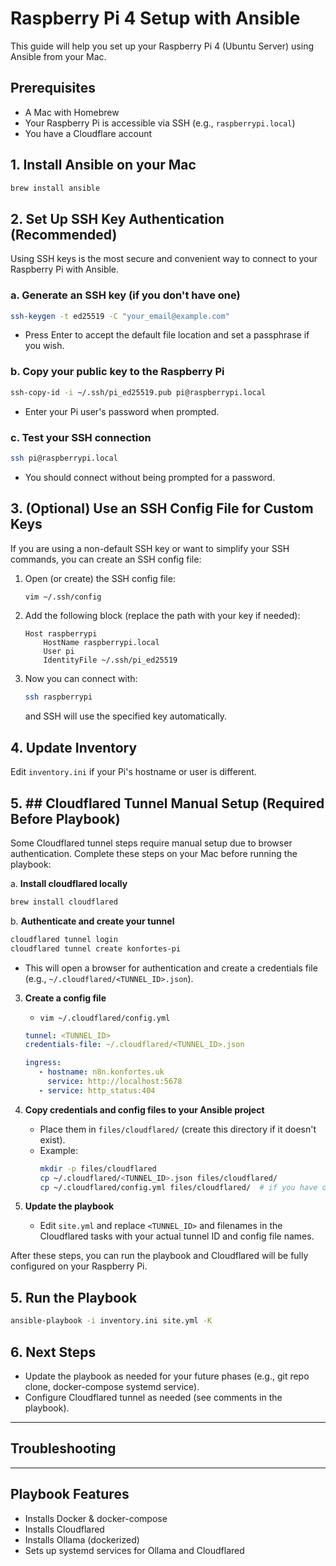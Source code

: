 # Raspberry Pi 4 Setup with Ansible

This guide will help you set up your Raspberry Pi 4 (Ubuntu Server) using Ansible from your Mac.

## Prerequisites
- A Mac with Homebrew
- Your Raspberry Pi is accessible via SSH (e.g., `raspberrypi.local`)
- You have a Cloudflare account

## 1. Install Ansible on your Mac
```sh
brew install ansible
```

## 2. Set Up SSH Key Authentication (Recommended)
Using SSH keys is the most secure and convenient way to connect to your Raspberry Pi with Ansible.

### a. Generate an SSH key (if you don't have one)
```sh
ssh-keygen -t ed25519 -C "your_email@example.com"
```
- Press Enter to accept the default file location and set a passphrase if you wish.

### b. Copy your public key to the Raspberry Pi
```sh
ssh-copy-id -i ~/.ssh/pi_ed25519.pub pi@raspberrypi.local
```
- Enter your Pi user's password when prompted.

### c. Test your SSH connection
```sh
ssh pi@raspberrypi.local
```
- You should connect without being prompted for a password.

## 3. (Optional) Use an SSH Config File for Custom Keys
If you are using a non-default SSH key or want to simplify your SSH commands, you can create an SSH config file:

1. Open (or create) the SSH config file:
   ```sh
   vim ~/.ssh/config
   ```
2. Add the following block (replace the path with your key if needed):
   ```
   Host raspberrypi
       HostName raspberrypi.local
       User pi
       IdentityFile ~/.ssh/pi_ed25519
   ```
3. Now you can connect with:
   ```sh
   ssh raspberrypi
   ```
   and SSH will use the specified key automatically.

## 4. Update Inventory
Edit `inventory.ini` if your Pi's hostname or user is different.

## 5. ## Cloudflared Tunnel Manual Setup (Required Before Playbook)

Some Cloudflared tunnel steps require manual setup due to browser authentication. Complete these steps on your Mac before running the playbook:

a. **Install cloudflared locally**
   ```sh
   brew install cloudflared
   ```

b. **Authenticate and create your tunnel**
   ```sh
   cloudflared tunnel login
   cloudflared tunnel create konfortes-pi
   ```
   - This will open a browser for authentication and create a credentials file (e.g., `~/.cloudflared/<TUNNEL_ID>.json`).

3. **Create a config file**
   - `vim ~/.cloudflared/config.yml`
   
   ```yaml
   tunnel: <TUNNEL_ID>
   credentials-file: ~/.cloudflared/<TUNNEL_ID>.json

   ingress:
      - hostname: n8n.konfortes.uk
        service: http://localhost:5678
      - service: http_status:404
   ```

4. **Copy credentials and config files to your Ansible project**
   - Place them in `files/cloudflared/` (create this directory if it doesn't exist).
   - Example:
     ```sh
     mkdir -p files/cloudflared
     cp ~/.cloudflared/<TUNNEL_ID>.json files/cloudflared/
     cp ~/.cloudflared/config.yml files/cloudflared/  # if you have one
     ```

5. **Update the playbook**
   - Edit `site.yml` and replace `<TUNNEL_ID>` and filenames in the Cloudflared tasks with your actual tunnel ID and config file names.

After these steps, you can run the playbook and Cloudflared will be fully configured on your Raspberry Pi. 

## 5. Run the Playbook
```sh
ansible-playbook -i inventory.ini site.yml -K
```

## 6. Next Steps
- Update the playbook as needed for your future phases (e.g., git repo clone, docker-compose systemd service).
- Configure Cloudflared tunnel as needed (see comments in the playbook).

---

## Troubleshooting


---

## Playbook Features
- Installs Docker & docker-compose
- Installs Cloudflared
- Installs Ollama (dockerized)
- Sets up systemd services for Ollama and Cloudflared 

